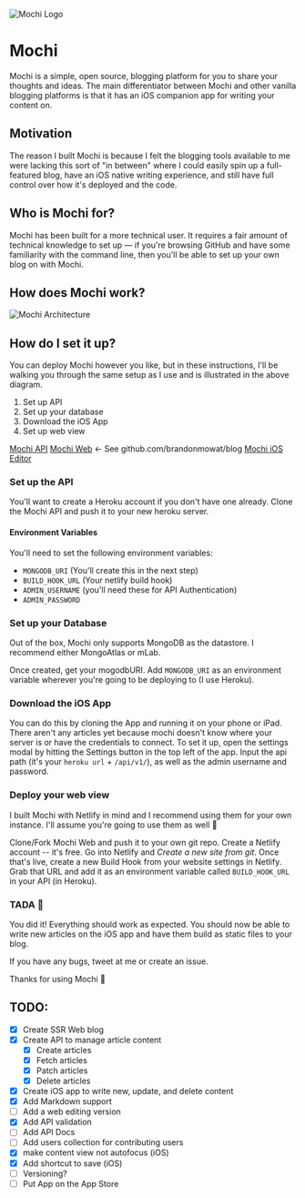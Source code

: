 ![Mochi Logo](https://user-images.githubusercontent.com/5758214/92011892-b8e1ea00-ed19-11ea-946e-347a69706e24.png)

# Mochi
Mochi is a simple, open source, blogging platform for you to share your thoughts and ideas. The main differentiator between Mochi and other vanilla blogging platforms is that it has an iOS companion app for writing your content on.

## Motivation

The reason I built Mochi is because I felt the blogging tools available to me were lacking this sort of "in between" where I could easily spin up a full-featured blog, have an iOS native writing experience, and still have full control over how it's deployed and the code.

## Who is Mochi for?

Mochi has been built for a more technical user. It requires a fair amount of technical knowledge to set up — if you're browsing GitHub and have some familiarity with the command line, then you'll be able to set up your own blog on with Mochi.

## How does Mochi work?

![Mochi Architecture](https://i.imgur.com/GOZM9pn.png)

## How do I set it up?

You can deploy Mochi however you like, but in these instructions, I'll be walking you through the same setup as I use and is illustrated in the above diagram.

1. Set up API
2. Set up your database
3. Download the iOS App
4. Set up web view

[Mochi API](https://github.com/brandonmowat/Mochi-API)
[Mochi Web]() <- See github.com/brandonmowat/blog
[Mochi iOS Editor](https://github.com/brandonmowat/Mochi-iOS)

### Set up the API

You'll want to create a Heroku account if you don't have one already. Clone the Mochi API and push it to your new heroku server.

#### Environment Variables

You'll need to set the following environment variables:
- `MONGODB_URI` (You'll create this in the next step)
- `BUILD_HOOK_URL` (Your netlify build hook)
- `ADMIN_USERNAME` (you'll need these for API Authentication)
- `ADMIN_PASSWORD`

### Set up your Database

Out of the box, Mochi only supports MongoDB as the datastore. I recommend either MongoAtlas or mLab.

Once created, get your mogodbURI. Add `MONGODB_URI` as an environment variable wherever you're going to be deploying to (I use Heroku).

### Download the iOS App

You can do this by cloning the App and running it on your phone or iPad. There aren't any articles yet because mochi doesn't know where your server is or have the credentials to connect. To set it up, open the settings modal by hitting the Settings button in the top left of the app. Input the api path (it's your `heroku url` + `/api/v1/`), as well as the admin username and password.

### Deploy your web view

I built Mochi with Netlify in mind and I recommend using them for your own instance. I'll assume you're going to use them as well 

Clone/Fork Mochi Web and push it to your own git repo. Create a Netlify account -- it's free. Go into Netlify and _Create a new site from git_. Once that's live, create a new Build Hook from your website settings in Netlify. Grab that URL and add it as an environment variable called `BUILD_HOOK_URL` in your API (in Heroku).

### TADA 

You did it! Everything should work as expected. You should now be able to write new articles on the iOS app and have them build as static files to your blog.

If you have any bugs, tweet at me or create an issue.

Thanks for using Mochi 

## TODO:

- [x]  Create SSR Web blog
- [x]  Create API to manage article content
    - [x]  Create articles
    - [x]  Fetch articles
    - [x]  Patch articles
    - [x]  Delete articles
- [x]  Create iOS app to write new, update, and delete content
- [x]  Add Markdown support
- [ ]  Add a web editing version
- [x]  Add API validation
- [ ]  Add API Docs
- [ ]  Add users collection for contributing users
- [x]  make content view not autofocus (iOS)
- [x]  Add shortcut to save (iOS)
- [ ]  Versioning?
- [ ]  Put App on the App Store
